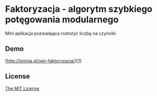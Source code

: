 # Faktoryzacja - algorytm szybkiego potęgowania modularnego

Mini aplikacja pozwalająca rozłożyć liczbę na czynniki.

## Demo

[http://jsninja.pl/wkr-faktoryzacja/][1]

## License

[The MIT License][2]


[1]: http://jsninja.pl/wkr-faktoryzacja/
[2]: http://piecioshka.mit-license.org/